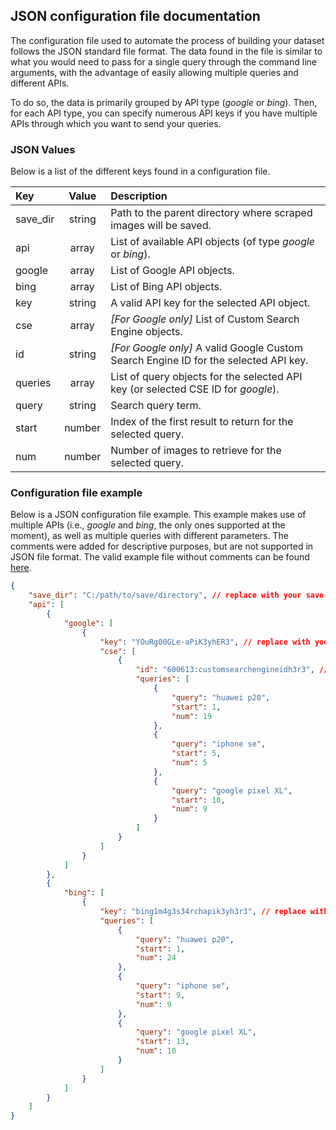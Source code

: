 ## JSON configuration file documentation

The configuration file used to automate the process of building your dataset follows the JSON standard file format. The data found in the file is similar to what you would need to pass for a single query through the command line arguments, with the advantage of easily allowing multiple queries and different APIs.

To do so, the data is primarily grouped by API type (_google_ or _bing_). Then, for each API type, you can specify numerous API keys if you have multiple APIs through which you want to send your queries.

### JSON Values

Below is a list of the different keys found in a configuration file.


| **Key**    | **Value** | **Description**                                                                      |
|:-----------|:---------:|:-------------------------------------------------------------------------------------|
| save_dir   | string    | Path to the parent directory where scraped images will be saved.                     |
| api        | array     | List of available API objects (of type _google_ or _bing_).                          |
| google     | array     | List of Google API objects.                                                          |
| bing       | array     | List of Bing API objects.                                                            |
| key        | string    | A valid API key for the selected API object.                                         |
| cse        | array     | *[For Google only]* List of Custom Search Engine objects.                            |
| id         | string    | *[For Google only]* A valid Google Custom Search Engine ID for the selected API key. |
| queries    | array     | List of query objects for the selected API key (or selected CSE ID for _google_).    |
| query      | string    | Search query term.                                                                   |
| start      | number    | Index of the first result to return for the selected query.                          |
| num        | number    | Number of images to retrieve for the selected query.                                 |


### Configuration file example

Below is a JSON configuration file example. This example makes use of multiple APIs (i.e., _google_ and _bing_, the only ones supported at the moment), as well as multiple queries with different parameters. The comments were added for descriptive purposes, but are not supported in JSON file format. The valid example file without comments can be found [here](conf_example.json).

```json
{
	"save_dir": "C:/path/to/save/directory", // replace with your save directory to hold all downloaded images
	"api": [
		{
			"google": [
				{
					"key": "YOuRg00GLe-aPiK3yhER3", // replace with your Google Custom Search JSON API key
					"cse": [
						{
							"id": "600613:customsearchengineidh3r3", // replace with your Google Custom Search Engine ID
							"queries": [
								{
									"query": "huawei p20",
									"start": 1,
									"num": 19
								},
								{
									"query": "iphone se",
									"start": 5,
									"num": 5
								},
								{
									"query": "google pixel XL",
									"start": 10,
									"num": 9
								}
							]
						}
					]
				}
			]
		},
		{
			"bing": [
				{
					"key": "bing1m4g3s34rchapik3yh3r3", // replace with your Bing Search API key
					"queries": [
						{
							"query": "huawei p20",
							"start": 1,
							"num": 24
						},
						{
							"query": "iphone se",
							"start": 9,
							"num": 9
						},
						{
							"query": "google pixel XL",
							"start": 13,
							"num": 10
						}
					]
				}
			]
		}
	]
}
```